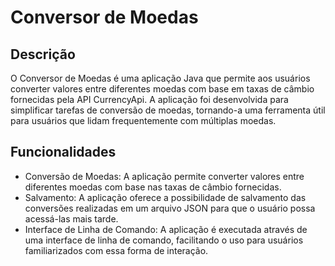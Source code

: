 # Conversor de Moedas
## Descrição
O Conversor de Moedas é uma aplicação Java que permite aos usuários converter valores entre diferentes moedas com base em taxas de câmbio fornecidas pela API CurrencyApi. A aplicação foi desenvolvida para simplificar tarefas de conversão de moedas, tornando-a uma ferramenta útil para usuários que lidam frequentemente com múltiplas moedas.
## Funcionalidades
- Conversão de Moedas: A aplicação permite converter valores entre diferentes moedas com base nas taxas de câmbio fornecidas.
- Salvamento: A aplicação oferece a possibilidade de salvamento das conversões realizadas em um arquivo JSON para que o usuário possa acessá-las mais tarde.
- Interface de Linha de Comando: A aplicação é executada através de uma interface de linha de comando, facilitando o uso para usuários familiarizados com essa forma de interação.
